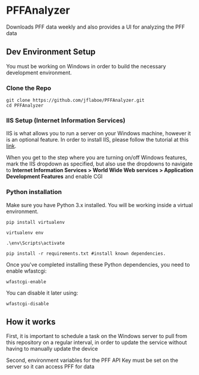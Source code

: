 # PFFAnalyzer

Downloads PFF data weekly and also provides a UI for analyzing the PFF data

## Dev Environment Setup

You must be working on Windows in order to build the necessary development environment. 

### Clone the Repo

```
git clone https://github.com/jflaboe/PFFAnalyzer.git
cd PFFAnalyzer
```

### IIS Setup (Internet Information Services)

IIS is what allows you to run a server on your Windows machine, however it is an optional feature. In order to install IIS, please follow the tutorial at this [link](https://www.howtogeek.com/112455/how-to-install-iis-8-on-windows-8/).

When you get to the step where you are turning on/off Windows features, mark the IIS dropdown as specified, but also use the dropdowns to navigate to **Internet Information Services > World Wide Web services > Application Development Features** and enable CGI

### Python installation

Make sure you have Python 3.x installed. You will be working inside a virtual environment.

```
pip install virtualenv

virtualenv env

.\env\Scripts\activate

pip install -r requirements.txt #install known dependencies.
```

Once you've completed installing these Python dependencies, you need to enable wfastcgi:

```
wfastcgi-enable
```

You can disable it later using:

```
wfastcgi-disable
```



## How it works

First, it is important to schedule a task on the Windows server to pull from this repository on a regular interval, in order to update the service without having to manually update the device

Second, environment variables for the PFF API Key must be set on the server so it can access PFF for data


